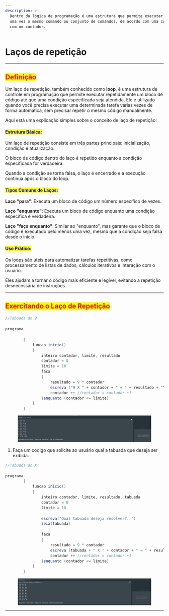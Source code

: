 ```yaml
---
description: >-
  Dentro da lógica de programação é uma estrutura que permite executar mais de
  uma vez o mesmo comando ou conjunto de comandos, de acordo com uma condição ou
  com um contador.
---
```


# Laços de repetição

***

## <mark style="color:red;">Definição</mark>

Um laço de repetição, também conhecido como **loop**, é uma estrutura de controle em programação que permite executar repetidamente um bloco de código até que uma condição especificada seja atendida. Ele é utilizado quando você precisa executar uma determinada tarefa várias vezes de forma automática, sem precisar repetir o mesmo código manualmente.&#x20;

Aqui está uma explicação simples sobre o conceito de laço de repetição:

#### <mark style="color:blue;">**Estrutura Básica**</mark><mark style="color:blue;">:</mark>

Um laço de repetição consiste em três partes principais: inicialização, condição e atualização.

O bloco de código dentro do laço é repetido enquanto a condição especificada for verdadeira.

Quando a condição se torna falsa, o laço é encerrado e a execução continua após o bloco do loop.

#### <mark style="color:blue;">**Tipos Comuns de Laços**</mark><mark style="color:blue;">:</mark>

**Laço "para"**: Executa um bloco de código um número específico de vezes.

**Laço "enquanto"**: Executa um bloco de código enquanto uma condição específica é verdadeira.

**Laço "faça enquanto"**: Similar ao "enquanto", mas garante que o bloco de código é executado pelo menos uma vez, mesmo que a condição seja falsa desde o início.

#### <mark style="color:blue;">**Uso Prático**</mark><mark style="color:blue;">:</mark>

Os loops são úteis para automatizar tarefas repetitivas, como processamento de listas de dados, cálculos iterativos e interação com o usuário.

Eles ajudam a tornar o código mais eficiente e legível, evitando a repetição desnecessária de instruções.

***

## <mark style="color:red;">Exercitando o Laço de Repetição</mark>

```java
//Tabuada do 9

programa 

        {
            funcao inicio()
            {
                inteiro contador, limite, resultado
                contador = 0
                limite = 10
                faca
                {
                    resultado = 9 * contador
                    escreva ("9 X " + contador + " = " + resultado + "\n")
                    contador ++ //contador = contador +1
                }enquanto (contador <= limite)
            }
        }
```

<figure><img src="../.gitbook/assets/image (34).png" alt=""><figcaption></figcaption></figure>

1. Faça um codigo que solicite ao usuário qual a tabuada que deseja ser exibida.

```java
//Tabuada do X

programa 
        {
            funcao inicio()
            {
                inteiro contador, limite, resultado, tabuada
                contador = 0
                limite = 10

                escreva("Qual tabuada deseja resolver?: ")
                leia(tabuada)
               
                faca
                {
                    resultado = 9 * contador
                    escreva (tabuada + " X " + contador + " = " + resultado + "\n")
                    contador ++ //contador = contador +1
                }enquanto (contador <= limite)
            }
        }
```

<figure><img src="../.gitbook/assets/image (35).png" alt=""><figcaption></figcaption></figure>

***
